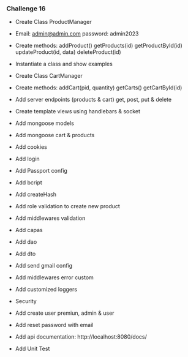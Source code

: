 ### Challenge 16

- Create Class ProductManager

- Email: admin@admin.com password: admin2023

- Create methods:
  addProduct()
  getProducts(id)
  getProductById(id)
  updateProduct(id, data)
  deleteProduct(id)

- Instantiate a class and show examples

- Create Class CartManager

- Create methods:
  addCart(pid, quantity)
  getCarts()
  getCartById(id)

- Add server endpoints (products & cart)
  get, post, put & delete

- Create template views using handlebars & socket

- Add mongoose models
- Add mongoose cart & products
- Add cookies
- Add login
- Add Passport config
- Add bcript
- Add createHash
- Add role validation to create new product
- Add middlewares validation
- Add capas
- Add dao
- Add dto
- Add send gmail config
- Add middlewares error custom
- Add customized loggers
- Security
- Add create user premiun, admin & user
- Add reset password with email
- Add api documentation: http://localhost:8080/docs/
- Add Unit Test
